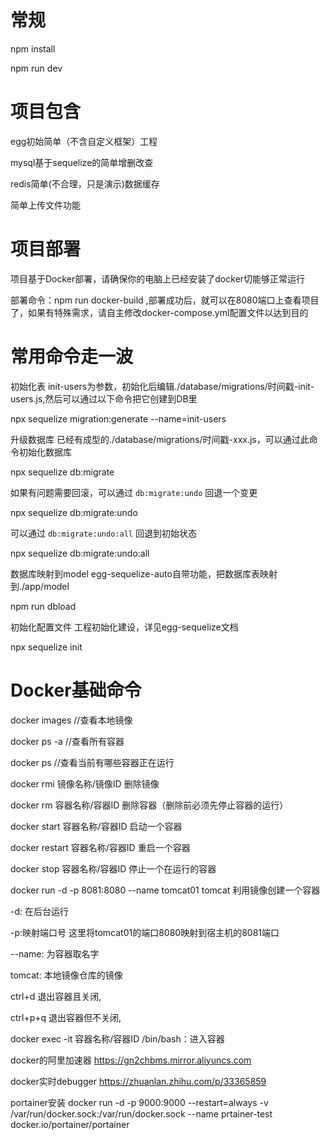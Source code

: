 # 常规
 npm install
 
 npm run dev
 
# 项目包含
 egg初始简单（不含自定义框架）工程
 
 mysql基于sequelize的简单增删改查
 
 redis简单(不合理，只是演示)数据缓存
 
 简单上传文件功能
 
# 项目部署
项目基于Docker部署，请确保你的电脑上已经安装了docker切能够正常运行

部署命令：npm run docker-build ,部署成功后，就可以在8080端口上查看项目了，如果有特殊需求，请自主修改docker-compose.yml配置文件以达到目的


# 常用命令走一波

 初始化表 init-users为参数，初始化后编辑./database/migrations/时间戳-init-users.js,然后可以通过以下命令把它创建到DB里
 
 npx sequelize migration:generate --name=init-users
 
 升级数据库 已经有成型的./database/migrations/时间戳-xxx.js，可以通过此命令初始化数据库
 
 npx sequelize db:migrate
 
 如果有问题需要回滚，可以通过 `db:migrate:undo` 回退一个变更
 
 npx sequelize db:migrate:undo
 
 可以通过 `db:migrate:undo:all` 回退到初始状态
 
 npx sequelize db:migrate:undo:all
 
 数据库映射到model egg-sequelize-auto自带功能，把数据库表映射到./app/model
 
 npm run dbload
 
 初始化配置文件 工程初始化建设，详见egg-sequelize文档
 
 npx sequelize init

# Docker基础命令
docker images        //查看本地镜像

docker ps -a         //查看所有容器

docker ps            //查看当前有哪些容器正在运行

docker rmi 镜像名称/镜像ID    删除镜像

docker rm 容器名称/容器ID     删除容器（删除前必须先停止容器的运行）

docker start 容器名称/容器ID      启动一个容器

docker restart 容器名称/容器ID     重启一个容器

docker stop 容器名称/容器ID     停止一个在运行的容器

docker run -d -p 8081:8080 --name tomcat01 tomcat 利用镜像创建一个容器

-d: 在后台运行

-p:映射端口号 这里将tomcat01的端口8080映射到宿主机的8081端口

--name: 为容器取名字

tomcat: 本地镜像仓库的镜像 

ctrl+d 退出容器且关闭,

ctrl+p+q 退出容器但不关闭,

docker exec -it 容器名称/容器ID /bin/bash：进入容器

docker的阿里加速器 https://gn2chbms.mirror.aliyuncs.com

docker实时debugger https://zhuanlan.zhihu.com/p/33365859


portainer安装
docker run -d -p 9000:9000
--restart=always
-v /var/run/docker.sock:/var/run/docker.sock
--name prtainer-test
docker.io/portainer/portainer
